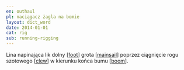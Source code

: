 ```yaml
---
en: outhaul
pl: naciągacz żagla na bomie
layout: dict_word
date: 2014-01-01
cat: rig
sub: running-rigging
---
```


Lina napinająca lik dolny [[foot](/dict/foot.html)] grota [[mainsail](/dict/mainsail.html)] 
poprzez ciągnięcie rogu szotowego [[clew](/dict/clew.html)] w kierunku końca bumu [[boom](/dict/boom.html)].